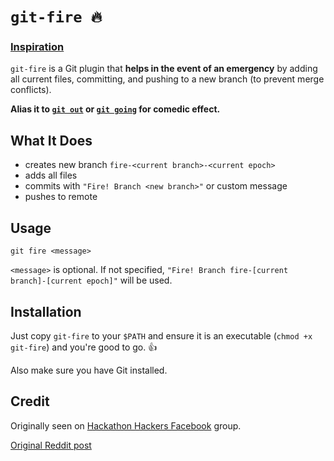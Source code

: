 # `git-fire 🔥`

### [Inspiration](https://www.reddit.com/r/ProgrammerHumor/comments/3nc531/in_case_of_fire/)

`git-fire` is a Git plugin that **helps in the event of an emergency** by adding all current files, committing, and pushing to a new branch (to prevent merge conflicts).

**Alias it to [`git out`](https://np.reddit.com/r/ProgrammerHumor/comments/3nc531/in_case_of_fire/cvmxnv1) or [`git going`](https://np.reddit.com/r/ProgrammerHumor/comments/3nc531/in_case_of_fire/cvmsajb) for comedic effect.**

## What It Does

- creates new branch `fire-<current branch>-<current epoch>`
- adds all files
- commits with `"Fire! Branch <new branch>"` or custom message
- pushes to remote

## Usage

`git fire <message>`

`<message>` is optional. If not specified, `"Fire! Branch fire-[current branch]-[current epoch]"` will be used.

## Installation

Just copy `git-fire` to your `$PATH` and ensure it is an executable (`chmod +x git-fire`) and you're good to go. 👍

Also make sure you have Git installed.

## Credit

Originally seen on [Hackathon Hackers Facebook](https://www.facebook.com/groups/hackathonhackers) group.

[Original Reddit post](https://www.reddit.com/r/ProgrammerHumor/comments/3nc531/in_case_of_fire/)

